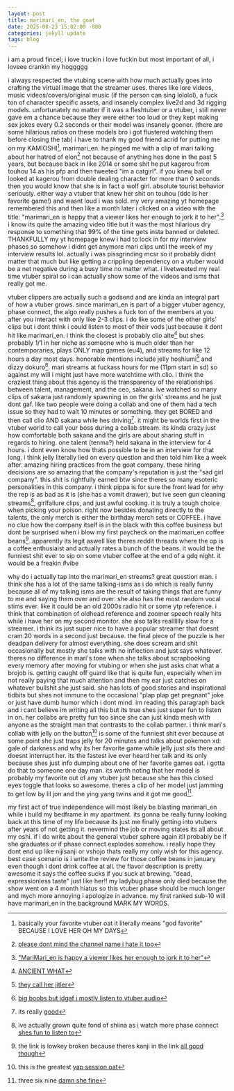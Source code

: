 ```yaml
---
layout: post
title: marimari_en, the goat
date: 2025-08-23 15:02:00 -800
categories: jekyll update
tags: blog
---
```


i am a proud fincel; i love truckin i love fuckin but most important of all, i loveee crankin my hoggggg

i always respected the vtubing scene with how much actually goes into crafting the virtual image that the streamer uses. theres like lore videos, music videos/covers/original music (if the person can sing lololol), a fuck ton of character specific assets, and insanely complex live2d and 3d rigging models. unfortunately no matter if it was a  fleshtuber or a vtuber, i still never gave em a chance because they were either too loud or they kept making sex jokes every 0.2 seconds or their model was insanely gooner.  (there are some hilarious ratios on these models bro i got flustered watching them before closing the tab) i have to thank my good friend acrid for putting me on my KAMIOSHI[^1], marimari_en. he pinged me with a clip of mari talking about her hatred of elon[^2] not because of anything hes done in the past 5 years, but because back in like 2014 or some shit he put kagerou from touhou 14 as his pfp and then tweeted "im a catgirl". if you knew ball or looked at kagerou from double dealing character for more than 0 seconds then you would know that she is in fact a wolf girl. absolute tourist behavior seriously. either way a vtuber that knew her shit on touhou (ddc is her favorite game!) and wasnt loud i was sold. my very amazing yt homepage remembered this and then like a month later i clicked on a video with the title: "marimari_en is happy that a viewer likes her enough to jork it to her".[^3] i know its quite the amazing video title but it was the most hilarious dry response to something that 99% of the time gets insta banned or deleted. THANKFULLY my yt homepage knew i had to lock in for my interview phases so somehow i didnt get anymore mari clips until the week of my interview results lol. actually i was pissgrinding mcsr so it probably didnt matter that much but like getting a crippling dependency on a vtuber would be a net negative during a busy time no matter what. i livetweeted my real time vtuber spiral so i can actually show some of the videos and isms that really got me.

vtuber clippers are actually such a godsend and are kinda an integral part of how a vtuber grows. since marimari_en is part of a bigger vtuber agency, phase connect, the algo really pushes a fuck ton of the members at you after you interact with only like 2-3 clips. i do like some of the other girls' clips but i dont think i could listen to most of their vods just because it dont hit like marimari_en. i think the closest is probably clio aite[^4] but shes probably 1/1 in her niche as someone who is much older than her contemporaries, plays ONLY map games (eu4), and streams for like 12 hours a day most days. honorable mentions include jelly hoshiumi[^5] and dizzy dokuro[^6]. mari streams at fuckass hours for me (11pm start in sd) so against my will i might just have more watchtime with clio. i think the craziest thing about this agency is the transparency of the relationships between talent, management, and the ceo, sakana. ive watched so many clips of sakana just randomly spawning in on the girls' streams and he just dont gaf. like two people were doing a collab and one of them had a tech issue so they had to wait 10 minutes or something. they get BORED and then call clio AND sakana while hes driving[^7]. it might be worlds first in the vtuber world to call your boss during a collab stream. its kinda crazy just how comfortable both sakana and the girls are about sharing stuff in regards to hiring. one talent (tenma?) held sakana in the interview for 4 hours. i dont even know how thats possible to be in an interview for that long. i think jelly literally lied on every question and then told him like a week after. amazing hiring practices from the goat company. these hiring decisions are so amazing that the company's reputation is just the "sad girl company". this shit is rightfully earned btw since theres so many esoteric personalities in this company. i think pippa is for sure the front lead for why the rep is as bad as it is (she has a vomit drawer), but ive seen gun cleaning streams[^8], girlfailure clips, and just awful cooking. it is truly a tough choice when picking your poison. right now besides donating directly to the talents, the only merch is either the birthday merch sets or COFFEE. i have no clue how the company itself is in the black with this coffee business but dont be surprised when i blow my first paycheck on the marimari_en coffee beans[^9]. apparently its legit aswell like theres reddit threads where the op is a coffee enthusiaist and actually rates a bunch of the beans. it would be the funniest shit ever to sip on some vtuber coffee at the end of a gdq night. it would be a freakin #vibe 

why do i actually tap into the marimari_en streams? great question man. i think she has a lot of the same talking-isms as i do which is really funny because all of my talking isms are the result of taking things that are funny to me and saying them over and over. she also has the most random vocal stims ever. like it could be an old 2000s radio hit or some ytp reference. i think that combination of oldhead reference and zoomer speech really hits while i have her on my second monitor. she also talks realllllly slow for a streamer. i think its just super nice to have a popular streamer that doesnt cram 20 words in a second just because. the final piece of the puzzle is her deadpan delivery for almost everything. she does scream and shit occasionally but mostly she talks with no inflection and just says whatever. theres no difference in mari's tone when she talks about scrapbooking every memory after moving for vtubing or when she just asks chat what a brojob is. getting caught off guard like that is quite fun, especially when im not really paying that much attention and then my ear just catches on whatever bullshit she just said. she has lots of good stories and inspirational tidbits but shes not immune to the occasional "plap plap get pregnant" joke or just have dumb humor which i dont mind. im reading this paragraph back and i cant believe im writing all this but its true shes just super fun to listen in on. her collabs are pretty fun too since she can just kinda mesh with anyone as the straight man that contrasts to the collab partner. i think mari's collab with jelly on the button[^10] is some of the funniest shit ever because at some point she just traps jelly for 20 minutes and talks about pokemon xd: gale of darkness and why its her favorite game while jelly just sits there and doesnt interrupt her. its the fastest ive ever heard her talk and its only because shes just info dumping about one of her favorite games oat. i gotta do that to someone one day man. its worth noting that her model is probably my favorite out of any vtuber just because she has this closed eyes toggle that looks so awesome. theres a clip of her model just jamming to get low by lil jon and the ying yang twins and it got me good[^11].

my first act of true independence will most likely be blasting marimari_en while i build my bedframe in my apartment. its gonna be really funny looking back at this time of my life because its just me finally getting into vtubers after years of not getting it. nevermind the job or moving states its all about my oshi. if i do write about the general vtuber sphere again itll probably be if she graduates or if phase connect explodes somehow. i really hope they dont end up like nijisanji or vshojo thats really my only wish for this agency. best case scenario is i write the review for those coffee beans in january even though i dont drink coffee at all. the flavor description is pretty awesome it says the coffee sucks if you suck at brewing. "dead, expressionless taste" just like her!! my ladybug phase only died because the show went on a 4 month hiatus so this vtuber phase should be much longer and mych more annoying i apologize in advance. my first ranked sub-10 will have marimari_en in the background MARK MY WORDS.

[^1]: basically your favorite vtuber oat it literally means "god favorite" BECAUSE I LOVE HER OH MY DAYS

[^2]: [please dont mind the channel name i hate it too](https://youtu.be/BK0VoJtwYsE?si=)

[^3]: ["MariMari_en is happy a viewer likes her enough to jork it to her"](https://youtu.be/KVfIif6DSc8?si=IRjV7EBsA45VGkMA)

[^4]: [ANCIENT WHAT](https://www.youtube.com/shorts/pPWNL6NMBGM)

[^5]: [they call her jitler](https://www.youtube.com/watch?v=BXHcy2WEgJ4)

[^6]: [big boobs but idgaf i mostly listen to vtuber audio](https://youtu.be/Y2Yn8kfH8Lg?si=rpJfP_JCIpm14ifT)

[^7]: its really [good](https://www.youtube.com/watch?v=Fuu-OlPGmEg)

[^8]: ive actually grown quite fond of shiina as i watch more phase connect [shes fun to listen to](https://www.youtube.com/watch?v=zkM9Rk4qUhU)

[^9]: the link is lowkey broken because theres kanji in the link [all good though](https://shop.phase-connect.com/products/phase-invaders-quest-custom-roast-coffee-beans-by-mari-mari-%E3%83%9E%E3%83%AA%E3%83%9E%E3%83%AA)

[^10]: this is the greatest [yap session oat](https://www.youtube.com/watch?v=vaYY2A_b2rk)

[^11]: three six nine [damn she fine](https://www.youtube.com/watch?v=dmG9KAWgvNk)